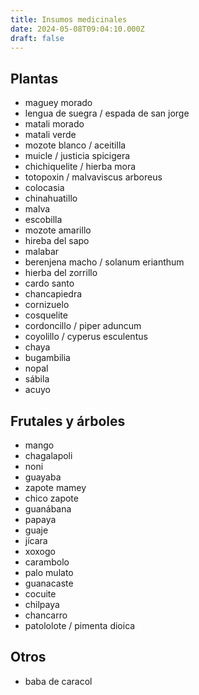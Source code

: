 ```yaml
---
title: Insumos medicinales
date: 2024-05-08T09:04:10.000Z
draft: false
---
```


## Plantas

- maguey morado
- lengua de suegra / espada de san jorge
- matali morado
- matali verde
- mozote blanco / aceitilla
- muicle / justicia spicigera
- chichiquelite / hierba mora
- totopoxin / malvaviscus arboreus 
- colocasia
- chinahuatillo
- malva
- escobilla
- mozote amarillo
- hireba del sapo
- malabar
- berenjena macho / solanum erianthum
- hierba del zorrillo
- cardo santo
- chancapiedra
- cornizuelo
- cosquelite
- cordoncillo / piper aduncum
- coyolillo / cyperus esculentus
- chaya
- bugambilia
- nopal
- sábila
- acuyo

## Frutales y árboles

- mango
- chagalapoli
- noni
- guayaba
- zapote mamey
- chico zapote
- guanábana
- papaya
- guaje
- jícara
- xoxogo
- carambolo
- palo mulato
- guanacaste
- cocuite
- chilpaya
- chancarro
- patololote / pimenta dioica

## Otros

- baba de caracol
